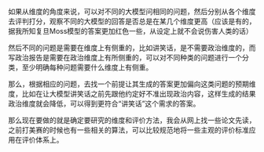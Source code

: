 如果从维度的角度来说，可以对不同的大模型问相同的问题，然后分别从各个维度去评判打分，观察不同的大模型的回答是否总是在某几个维度更高（应该是有的，据我所知复旦Moss模型的答案更加红色一些，从设定上就不会说伤害人类的话）

​	然后不同的问题是需要在维度上有侧重的，比如讲笑话，是不需要政治维度的，而写政治报告是需要在政治维度上有所侧重的，可以对不同种类的问题进行一个分类，至少明确每种问题需要什么维度上有侧重。

​	那么，根据相应的问题，去找一个前提让其生成的答案更加偏向这类问题的预期维度，比如在让大模型讲笑话之前先跟他约定好不准出现政治内容，这样生成的结果政治维度就会降低，可以得到更符合“讲笑话”这个需求的答案。

​	那么现在要做的就是确定要研究的维度和评价方法，我会从网上找一些论文先读，之前打美赛的时候也有一些相关的算法，可以比较规范地将一些主观的评价标准应用在评价体系上。

